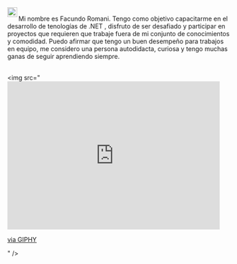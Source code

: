 <a href="https://www.linkedin.com/in/facundo-romani/">
  <img align="left" alt="hebertdev1 LinkdeIN" width="22px" src="https://cdn.jsdelivr.net/npm/simple-icons@v3/icons/linkedin.svg" />
</a>

<br />
Mi nombre es Facundo Romani. Tengo como objetivo capacitarme en el desarrollo de tenologías de .NET , disfruto de ser desafiado y participar en proyectos que requieren que trabaje fuera de mi conjunto de conocimientos y comodidad. Puedo afirmar que tengo un buen desempeño para trabajos en equipo, me considero una persona autodidacta, curiosa y tengo muchas ganas de seguir aprendiendo siempre.
<br />
<br />

<img  src="<iframe src="https://giphy.com/embed/kl5ctZSctCbE4" width="480" height="334" frameBorder="0" class="giphy-embed" allowFullScreen></iframe><p><a href="https://giphy.com/gifs/green-monochrome-code-kl5ctZSctCbE4">via GIPHY</a></p>" />




